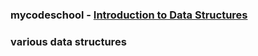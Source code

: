 ### mycodeschool - [Introduction to Data Structures](https://www.youtube.com/playlist?list=PL2_aWCzGMAwI3W_JlcBbtYTwiQSsOTa6P)


### various data structures
